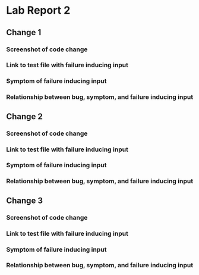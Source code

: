 # Lab Report 2

## Change 1
### Screenshot of code change
### Link to test file with failure inducing input
### Symptom of failure inducing input
### Relationship between bug, symptom, and failure inducing input

## Change 2
### Screenshot of code change
### Link to test file with failure inducing input
### Symptom of failure inducing input
### Relationship between bug, symptom, and failure inducing input

## Change 3
### Screenshot of code change
### Link to test file with failure inducing input
### Symptom of failure inducing input
### Relationship between bug, symptom, and failure inducing input
